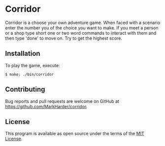 # Corridor

Corridor is a choose your own adventure game.
When faced with a scenario enter the number you of the choice you want to make.
If you meet a person or a shop type short one or two word commands to interact with them and then type 'done' to move on.
Try to get the highest score.

## Installation

To play the game, execute:

    $ make; ./bin/corridor

## Contributing

Bug reports and pull requests are welcome on GitHub at https://github.com/MarkHarder/corridor.


## License

This program is available as open source under the terms of the [MIT License](http://opensource.org/licenses/MIT).

